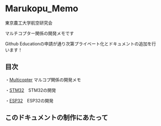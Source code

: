 # Marukopu_Memo

東京農工大学航空研究会

マルチコプター関係の開発メモです

Github Educationの申請が通り次第プライベート化とドキュメントの追加を行います！

## 目次

・[Multicopter](documents/Multicopter/readme.md) マルコプ関係の開発メモ

・[STM32](documents/STM32/readme.md)　STM32の開発

・[ESP32](documents/ESP32/readme.md)　ESP32の開発

## このドキュメントの制作にあたって


